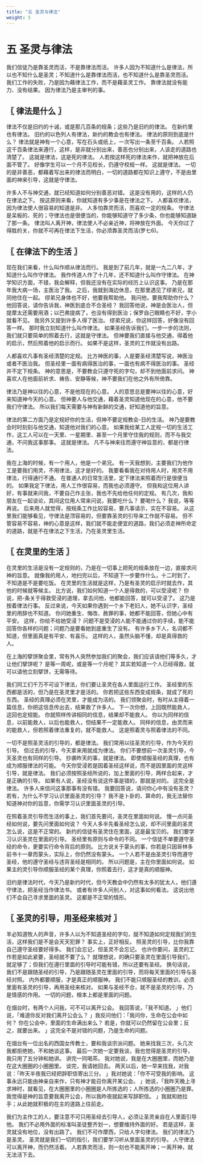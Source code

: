 ```yaml
---
title: "五 圣灵与律法"
weight: 5
---
```


# 五 圣灵与律法


我们信徒乃是靠圣灵而活，不是靠律法而活。
许多人因为不知道什么是律法，所以也不知什么是圣灵；不知道什么是靠律法而活，也不知道什么是靠圣灵而活。
我们工作的失败，乃是因为藉律法工作，而不是藉圣灵工作。
靠律法就没有能力、没有结果。
因为律法乃是主审判的事。

## 〖 律法是什么 〗

律法不仅是旧约的十诫，或是那几百条的规条；这些乃是旧约的律法。
在新约里也有律法。
旧约的以色列人有律法，新约的教会也有律法。
律法的原则到底是什么？
律法就是神有一个心意，写在石头或纸上，一次写出一条至千百条。
人若照这千百条律法来遵行，这样，是非就分别出来，善恶也分别出来，人该走的道路也清楚了。
这就是律法，这是死的律法。
人若按这样死的律法来作，就把神放在后面不管了。
好像学生可以一个月不见校长，仍遵守校规一样。
这就是律法。
一切的是非善恶，都藉着写出来的律法而明白，一切的道路都在知识上遵守，不是由里面的神来引导，这就是守律法。

许多人不与神交通，就已经知道如何分别善恶对错。
这是没有用的，这样的人仍在律法之下。
按这原则来看，你就知道有多少事是在律法之下。
人都喜欢律法，因为律法使人很容易的知道是非。
人多怕靠灵而活，而喜欢一定的规条。
守律法是呆板的、死的；守律法也是很便当的，你能够知道守了多少条，你也能够知道缺了那一条。
律法叫人离开神，律法使人不必亲近神，将神放在外面。
今天你过了得胜的关，你就不可再在律法下生活，你必须靠圣灵而活(罗七6)。

## 〖 在律法下的生活 〗

现在我们来看，什么叫作顺从律法而行。
我是到了前几年，就是一九二八年，才知道什么叫作守律法。
我作传道人作了十几年，还不知道什么叫作守律法。
在神学知识方面，不错，我会解释，但我还没有在实际的经历上认识这事。
乃是在那年我大病一场，主医治了我。
之后，我就到海边休息，在那里遇见了缪弟兄，就同他住在一起。
缪弟兄身体也不好，他要我帮助他。
我问他，要我帮助你什么？
他回答说，请你告诉我，神医到底合不合圣经？
我回答他说，神是会医治人，但提摩太还需要用酒；以巴弗提病了，也没有得到医治；保罗自己眼睛也不好，字小就看不见。
我另外又提到许多人得了医治。
缪弟兄说，你这样回答，好像没有回答一样。
那时我立刻知道什么叫作律法。
如果圣经告诉我们，一步一步的法则，我们就只要简单的照着去行，这就是守律法。
但神要我们直接与他交通，得着他的启示，然后照着他的启示而行。
如果不是这样，圣灵的工作就没有出路。

人都喜欢凡事有圣经清楚的定规。
比方神医的事，人是要圣经清楚写说，神医治或者不医治我。
但圣经里一面有病得医治的事，一面也有病不得医治的事。
圣经并不定下规条。
神的意思是，不要教会只遵守死的字句，却不到他面前求问。
神喜欢人在他面前祈求、祷告、安静等候，神不要我们在他之外有所倚靠。

律法乃是神以往的心意，不是他现在的心意。
人的意思总是要神以往的心意，好来知道神今天的心意。
但神要人与他交通，藉着圣灵知道他现在的心意，他不要我们守律法。
所以我们每天需要与神有新鲜的交通，好知道他的旨意。

律法的第二方面乃是定规好你的生活，但神不要定规教会-日的生活。
神乃是要教会时时刻刻与他交通，知道他对我们的心意。
如果我给某工人定规一切的生活工作，这工人可以在一天里、一星期里、甚至一个月里守住我的规则，而不与我交通，不问我这事那事。
这就是律法。
凡不与神来往而遵守神旨意的，都是行律法。

我在上海的时候，有一个用人，他是一个弟兄。
有一天我想到，主要我们为他作工是要我们用灵，不用律法，这才是好的。
我要看看我在对待用人时，用灵不用律法，行得通行不通。
在普通人的日常生活里，定下律法来照着而行是很便当的。
如果我定下律法，用人工作很容易，而我也必须遵守。
但我和这位用人讲好，有事就来问我，不要自己作主张，我也不先给他任何的定规。
有几次，我和朋友在一起谈论，其间这位用人常来问说，我要吃什么？
要喝什么？
我说，等等再说。
后来用人就觉得，按规条工作比较容易，要凡事请示，实在不容易。
从这里我们能够看见，守律法是顶容易的，但要靠圣灵的引导来工作就不容易。
但不管容易不容易，神的心意是这样，我们就不能走便宜的道路，我们必须走神所命定的道路，就是不在律法之下生活，乃在圣灵里生活。

## 〖 在灵里的生活 〗

在灵里的生活是没有一定规则的，乃是在一切事上把死的规条放在一边，直接求问神的旨意。
就像我的用人，地扫完以后，不知道下一步要作什么，十二时到了，不知道是不是要吃饭。
在灵里的生活就是这样，乃是有圣灵的启示时就去作，其他的时候就等候主。
比方说，我们如何知道一个人是得救的，可以受浸呢？
你说，把-条关于得救受浸的道理，拿去问他，他都能回答，就可以受浸了。
这乃是按着律法行事。
反过来说，今天如果你遇到一个乡下老妇人，她不认识字，圣经里的用辞也不知道。
你问她重生、悔改、赦罪的事，她都不能回答，但她心中有平安。
这样，你给不给她受浸？
问题不是受浸的人能不能通过你的手续，能不能回答你各样的问题；问题乃是要看她到底重生了没有。
有许多乡下人，名词都不知道，但里面真是有平安、有喜乐。
这样的人，虽然头脑不懂，却是真得救的人。

在上海的擘饼聚会里，常有外人突然参加我们的聚会，我们应该请他们等多久，才让他们擘饼呢？
是等一周呢，或是等一个月呢？
其实若知道一个人已经得救，就可以请他立刻擘饼，无需等待。

我们同工们千万不可设下律法，你们要让圣灵在各人里面运行工作。
圣经里的东西都是活的，但乃是在圣灵里才是活的。
你若把这些东西变成规条，就成了死的东西。
圣经的真理必须在灵里，才能成为活的。
我们领聚会时，有时从主得着一篇信息，你把这信息传出去，结果救了许多人。
下一次你想，上回既然能救人，这回也定规能。
你就照样传讲相同的信息，结果却不能救人。
你以为同样的信息，以前能救人，以后也能救人，但结果不一定能救人。
同样的信息，由灵而来的能救人，但若照着律法重复的，就不能救人。
这是照着灵与照着律法的不同。

一切不是照圣灵活的引导的，都是律法。
我们常用以往圣灵的引导，作为今天的引导。
但过去的引导，今天拿来用就成为律法。
你们不要想前一次圣灵引导，今天圣灵也有同样的引导。
抄袭昨天的事，就是律法。
即使顺服圣经的真理，也有成为顺服律法的可能。
今天你受浸若是因着圣经这样说，而不是因里面的灵这样引导，就是律法。
我们必须按照圣经所说的，加上里面的引导，两样合起来，才是正确的引导。
如果有人说，圣经没有说这件事是错的，那就是对的。
这完全是律法。
许多人来信问这事那事有没有错。
我要回答说，请问你心中有没有圣灵？
若有，为什么不学习认识里面圣灵的引导？
我不是卜卦的、算命的，我无法替你知道神对你的旨意，你需学习认识里面圣灵的引导。

在照着圣灵引导而生活的事上，我们首先要问，圣灵在里面如何说。
慢一点问圣经如何说，要先问里面如何说？
今天人多半先看圣经怎么说，却不问里面的圣灵怎么说，这是不正常的。
新约的信徒有圣灵住在里面，这是最宝贝的。
我们要学习认识圣灵在里面的引导。
圣经里有原则与命令的不同。
一个信徒不单要遵守圣经的命令，更要实行命令背后的原则。
比方说关于蒙头的事，你若是只因哥林多前书十一章而蒙头，实际上，你仍然没有蒙头。
一个人若不是由圣灵引导而遵守圣经，他的遵守圣经与违背圣经是相同的。
所以问题是，主在你里面如何说。
如果主的灵引导你顺服圣经的某个真理，你照着去行，这才是真的顺服神。

旧约是律法时代，今天乃是新约时代，但今天教会中仍然有太多的犹太人，他们遵守律法，把圣经当作律法书。
或者有许多人问别人，对这事如何看法。
这说出他们不会自己寻求里面的圣灵。
这都是不正常的情形。

## 〖 圣灵的引导，用圣经来核对 〗

羊必知道牧人的声音，许多人以为不知道圣经的字句，就不知道如何定规我们的生活，这样我们是不是会天天犯罪？
事实上，正好相反。
照圣灵的引导，比你我靠自己遵守圣经要好得多。
我们会忘记，但圣灵不会忘记。
也许你要问，圣灵的工作若是如此紧要，圣经就不要了么？
就理想说，的确只要圣灵在里面引导我们，就足够了；但我们在遵行里面的引导时可能有错，所以还要有圣经。
换句话说，我们不是跟随圣经的引导，乃是跟随圣灵在里面的引导，而将每天里面的引导与圣经对照。
内外都要顺服，才是真正的顺服神。
我们不能只顺服圣经的教训，必须里面有圣灵的引导，再用圣经来核对。
如果与圣经不合，就不是圣灵的引导，乃是情感的作用。
一切的问题，根本上都是里面的问题。

在烟台时，有两个人问我，可不可以离开公会。
我回答说，「我不知道。
」他们说，「难道你反对我们离开公会么？
」我反问他们：「我问你，生命在公会中如何？
你在公会中，里面的生命满出来么？
若是，你就可以仍然留在公会里；反之，就要出来。
」这完全不是对错的问题，乃是生命的问题。

在烟台有一位出名的西国女传教士，要和我谈宗派问题。
她来找我三次，头几次我都拒绝她，不和她谈这事。
最后一次她一定要我谈，我也觉得是圣灵的引导，我只用了五分钟和她讲。
讲完一同喝茶。
我对她说，我是在大圈圈里，而她乃是在这大圈圈的小圈圈里。
谈完，我请她回去。
两天以后，她一早来找我，对我说：「昨天半夜我已经把辞职信寄出三分。
」我对她说：「你不可受我的影响。
这事永远只能由神亲自来作，只有神才能召你离开某公会。
」她说，「我昨天晚上寻求神时，就看见，在大圈圈里的小圈圈是人所拣选的；人所拣选的小圈圈乃是罪。
我觉得是神的旨意要我离开公会，所以我昨夜就起来写辞职信。
」我就和她拉手；从此她就积极的在主的道路上往前走。

我们为主作工的人，要注意不可只用圣经去引导人，必须让圣灵亲自在人里面引导他。
我们不必用外面的标准叫圣徒整齐划一，想要维持外面的好。
若是这样，圣灵就没有地位，没有出路了。
我们不可作摩西，只给人字句律法。
我们的律法乃是圣灵。
圣灵就是我们一切的指引，我们要学习听从里面圣灵的引导。
人守律法可以离开神，而仍然活着。
人若靠灵而活，则一刻也不能离开神；一离开神，就无法活下去。
